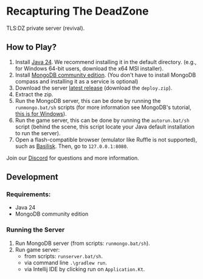 # Recapturing The DeadZone

TLS:DZ private server (revival).

## How to Play?

1. Install [Java 24](https://www.oracle.com/java/technologies/downloads/). We recommend installing it in the default directory. (e.g., for Windows 64-bit users, download the x64 MSI installer).
2. Install [MongoDB community edition](https://www.mongodb.com/try/download/community). (You don't have to install MongoDB compass and installing it as a service is optional)
3. Download the server [latest release](https://github.com/glennhenry/Recapturing-The-DeadZone/releases) (download the `deploy.zip`).
4. Extract the zip.
5. Run the MongoDB server, this can be done by running the `runmongo.bat/sh` scripts (for more information see MongoDB's tutorial, [this is for Windows](https://www.mongodb.com/docs/manual/tutorial/install-mongodb-on-windows/)).
5. Run the game server, this can be done by running the `autorun.bat/sh` script (behind the scene, this script locate your Java default installation to run the server).
6. Open a flash-compatible browser (emulator like Ruffle is not supported), such as [Basilisk](https://www.mediafire.com/file/tmecqq7ke0uhqm7/Basilisk_with_Flash_%2528debug%2529.zip/file). Then, go to `127.0.0.1:8080`.

Join our [Discord](https://discord.gg/jFyAePxDBJ) for questions and more information.

## Development

### Requirements:

- Java 24
- MongoDB community edition

### Running the Server

1. Run MongoDB server (from scripts: `runmongo.bat/sh`).
2. Run game server:
   - from scripts: `runserver.bat/sh`.
   - via command line `.\gradlew run`.
   - via Intellij IDE by clicking run on `Application.Kt`.
